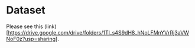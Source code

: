 # Dataset
Please see this (link)[https://drive.google.com/drive/folders/1Tl_s4S9dH8_hNoLFMnYVrRj3aVWNoF0z?usp=sharing].
